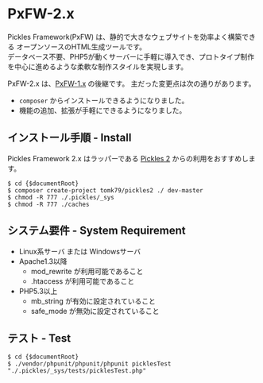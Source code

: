 PxFW-2.x
=========


Pickles Framework(PxFW) は、静的で大きなウェブサイトを効率よく構築できる オープンソースのHTML生成ツールです。<br />
データベース不要、PHP5が動くサーバーに手軽に導入でき、プロトタイプ制作を中心に進めるような柔軟な制作スタイルを実現します。

PxFW-2.x は、[PxFW-1.x](https://github.com/tomk79/PxFW-1.x) の後継です。
主だった変更点は次の通りがあります。

- `composer` からインストールできるようになりました。
- 機能の追加、拡張が手軽にできるようになりました。



## インストール手順 - Install


Pickles Framework 2.x はラッパーである [Pickles 2](https://github.com/tomk79/pickles2) からの利用をおすすめします。

```
$ cd {$documentRoot}
$ composer create-project tomk79/pickles2 ./ dev-master
$ chmod -R 777 ./.pickles/_sys
$ chmod -R 777 ./caches
```

## システム要件 - System Requirement

- Linux系サーバ または Windowsサーバ
- Apache1.3以降
  - mod_rewrite が利用可能であること
  - .htaccess が利用可能であること
- PHP5.3以上
  - mb_string が有効に設定されていること
  - safe_mode が無効に設定されていること


## テスト - Test

```
$ cd {$documentRoot}
$ ./vendor/phpunit/phpunit/phpunit picklesTest "./.pickles/_sys/tests/picklesTest.php"
```



